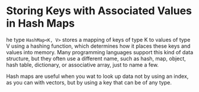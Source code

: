 # Storing Keys with Associated Values in Hash Maps

he type `HashMap<K, V>` stores a mapping of keys of type K to values of type V using a hashing function, which determines how it places these keys and values into memory. Many programming languages support this kind of data structure, but they often use a different name, such as hash, map, object, hash table, dictionary, or associative array, just to name a few.

Hash maps are useful when you wat to look up data not by using an index, as you can with vectors, but by using a key that can be of any type.